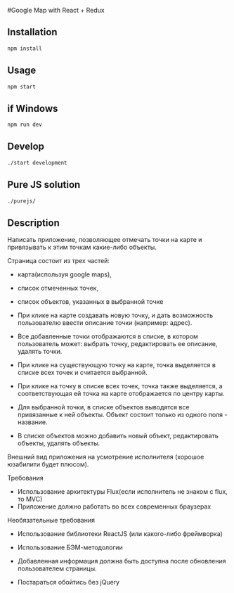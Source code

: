 #Google Map with React + Redux

## Installation
```bash
npm install
```

## Usage

```bash
npm start
```
## if Windows

```bash
npm run dev
```

## Develop

```bash
./start development
```

## Pure JS solution

```bash
./purejs/
```

## Description

﻿Написать приложение, позволяющее отмечать точки на карте и привязывать к этим точкам какие-либо объекты.

Страница состоит из трех частей:

- карта(используя google maps),

- список отмеченных точек,

- список объектов, указанных в выбранной точке

+ При клике на карте создавать новую точку, и дать возможность пользователю ввести описание точки (например: адрес).

+ Все добавленные точки отображаются в списке, в котором пользователь может: выбрать точку, редактировать ее описание, удалять точки.

+ При клике на существующую точку на карте, точка выделяется в списке всех точек и считается выбранной.

+ При клике на точку в списке всех точек, точка также выделяется, а соответствующая ей точка на карте отображается по центру карты.

+ Для выбранной точки, в списке объектов выводятся все привязанные к ней объекты.
Объект состоит только из одного поля - название.

+ В списке объектов можно добавить новый объект, редактировать объекты, удалять объекты.

Внешний вид приложения на усмотрение исполнителя (хорошое юзабилити будет плюсом).


Требования
- Использование архитектуры Flux(если исполнитель не знаком с flux, то MVC)
- Приложение должно работать во всех современных браузерах

Необязательные требования

- Использование библиотеки ReactJS (или какого-либо фреймворка)

- Использование БЭМ-методологии

- Добавленная информация должна быть доступна после обновления пользователем страницы.

- Постараться обойтись без jQuery
